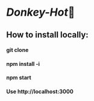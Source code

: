 # ***Donkey-Hot***:horse:
## How to install locally:
#### git clone
#### npm install -i
#### npm start
#### Use http://localhost:3000
